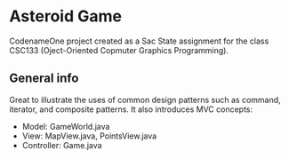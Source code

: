 
# Asteroid Game
CodenameOne project created as a Sac State assignment for the class CSC133 (Oject-Oriented Copmuter Graphics Programming).

## General info
Great to illustrate the uses of common design patterns such as command, iterator, and composite patterns. It also introduces MVC concepts: 
* Model: GameWorld.java 
* View: MapView.java, PointsView.java 
* Controller: Game.java 
